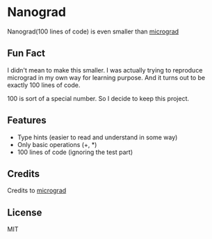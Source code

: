# Nanograd

Nanograd(100 lines of code) is even smaller than [micrograd](https://github.com/karpathy/micrograd)

## Fun Fact
I didn't mean to make this smaller. I was actually trying to reproduce micrograd in my own way for learning purpose. And it turns out to be exactly 100 lines of code.

100 is sort of a special number. So I decide to keep this project.

## Features
- Type hints (easier to read and understand in some way)
- Only basic operations (+, *)
- 100 lines of code (ignoring the test part)

## Credits
Credits to [micrograd](https://github.com/karpathy/micrograd)

## License
MIT
